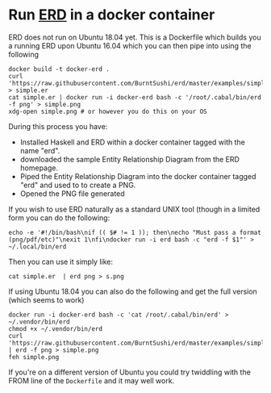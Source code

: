 # Run [ERD](https://github.com/BurntSushi/erd) in a docker container

ERD does not run on Ubuntu 18.04 yet. This is a Dockerfile which builds you a running ERD upon Ubuntu 16.04 which you can then pipe into using the following

    docker build -t docker-erd .
    curl 'https://raw.githubusercontent.com/BurntSushi/erd/master/examples/simple.er' > simple.er
    cat simple.er | docker run -i docker-erd bash -c '/root/.cabal/bin/erd -f png' > simple.png
    xdg-open simple.png # or however you do this on your OS

During this process you have:

 * Installed Haskell and ERD within a docker container tagged with the name "erd".
 * downloaded the sample Entity Relationship Diagram from the ERD homepage.
 * Piped the Entity Relationship Diagram into the docker container tagged "erd" and used to to create a PNG.
 * Opened the PNG file generated

If you wish to use ERD naturally as a standard UNIX tool (though in a limited form you can do the following:

    echo -e '#!/bin/bash\nif (( $# != 1 )); then\necho "Must pass a format (png/pdf/etc)"\nexit 1\nfi\ndocker run -i erd bash -c "erd -f $1"' > ~/.local/bin/erd

Then you can use it simply like:

    cat simple.er  | erd png > s.png

If using Ubuntu 18.04 you can also do the following and get the full version (which seems to work)

    docker run -i docker-erd bash -c 'cat /root/.cabal/bin/erd' > ~/.vendor/bin/erd
    chmod +x ~/.vendor/bin/erd
    curl 'https://raw.githubusercontent.com/BurntSushi/erd/master/examples/simple.er' | erd -f png > simple.png
    feh simple.png

If you're on a different version of Ubuntu you could try twiddling with the FROM line of the `Dockerfile` and it may well work.
